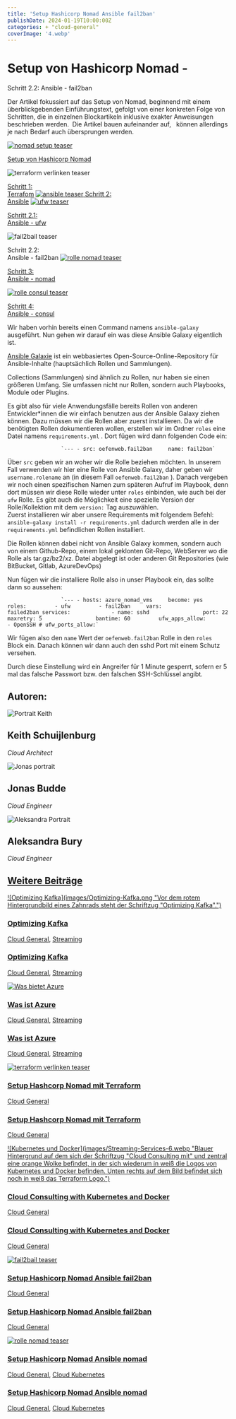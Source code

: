 ```yaml
---
title: 'Setup Hashicorp Nomad Ansible fail2ban'
publishDate: 2024-01-19T10:00:00Z
categories: + "cloud-general"
coverImage: '4.webp'
---
```


# Setup von Hashicorp Nomad -

Schritt 2.2: Ansible - fail2ban

Der Artikel fokussiert auf das Setup von Nomad, beginnend mit einem überblickgebenden Einführungstext, gefolgt von einer konkreten Folge von Schritten, die in einzelnen Blockartikeln inklusive exakter Anweisungen beschrieben werden.  Die Artikel bauen aufeinander auf,   können allerdings je nach Bedarf auch übersprungen werden.

[![nomad setup teaser](images/nomad-setup-1024x683.webp)](https://thinkport.digital/setup-von-hashicorp-nomad/)

[Setup von Hashicorp Nomad](https://thinkport.digital/setup-von-hashicorp-nomad/)

![terraform verlinken teaser](images/terraform-verlinken-1024x683.webp)

[Schritt 1:  
Terrafom](https://thinkport.digital/setup-hashcorp-nomad-mit-terraform) [![ansible teaser](images/ansible-1024x683.webp) ](https://thinkport.digital/setup-hashicorp-nomad-mit-ansible/)[Schritt 2:  
Ansible](https://thinkport.digital/setup-hashicorp-nomad-mit-ansible/) [![ufw teaser](images/5-1024x683.webp)](https://thinkport.digital/setup-hashicorp-nomad-ansible-ufw/)

[Schritt 2.1:  
Ansible - ufw](https://thinkport.digital/setup-hashicorp-nomad-ansible-ufw/)

![fail2bail teaser](images/4-1024x683.webp)

Schritt 2.2:  
Ansible - fail2ban [![rolle nomad teaser](images/6-1024x683.webp)](https://thinkport.digital/setup-hashicorp-nomad-ansible-nomad/%20)

[Schritt 3:  
Ansible - nomad](https://thinkport.digital/setup-hashicorp-nomad-ansible-nomad/)

[![rolle consul teaser](images/7-1024x683.webp)](https://thinkport.digital/setup-hashicorp-nomad-ansible-consul/)

[Schritt 4:  
Ansible - consul](https://thinkport.digital/setup-hashicorp-nomad-ansible-consul/)

Wir haben vorhin bereits einen Command namens `ansible-galaxy` ausgeführt. Nun gehen wir darauf ein was diese Ansible Galaxy eigentlich ist.

[Ansible Galaxie](https://galaxy.ansible.com/ 'https://galaxy.ansible.com/') ist ein webbasiertes Open-Source-Online-Repository für Ansible-Inhalte (hauptsächlich Rollen und Sammlungen).

Collections (Sammlungen) sind ähnlich zu Rollen, nur haben sie einen größeren Umfang. Sie umfassen nicht nur Rollen, sondern auch Playbooks, Module oder Plugins.

Es gibt also für viele Anwendungsfälle bereits Rollen von anderen Entwickler\*innen die wir einfach benutzen aus der Ansible Galaxy ziehen können. Dazu müssen wir die Rollen aber zuerst installieren. Da wir die benötigten Rollen dokumentieren wollen, erstellen wir im Ordner `roles` eine Datei namens `requirements.yml` . Dort fügen wird dann folgenden Code ein:

    				 `--- - src: oefenweb.fail2ban     name: fail2ban`




Über `src` geben wir an woher wir die Rolle beziehen möchten. In unserem Fall verwenden wir hier eine Rolle von Ansible Galaxy, daher geben wir `username.rolename` an (in diesem Fall `oefenweb.fail2ban` ). Danach vergeben wir noch einen spezifischen Namen zum späteren Aufruf im Playbook, denn dort müssen wir diese Rolle wieder unter `roles` einbinden, wie auch bei der `ufw` Rolle. Es gibt auch die Möglichkeit eine spezielle Version der Rolle/Kollektion mit dem `version:` Tag auszuwählen.  
Zuerst installieren wir aber unsere Requirements mit folgendem Befehl: `ansible-galaxy install -r requirements.yml` dadurch werden alle in der `requirements.yml` befindlichen Rollen installiert.

Die Rollen können dabei nicht von Ansible Galaxy kommen, sondern auch von einem Github-Repo, einem lokal geklonten Git-Repo, WebServer wo die Rolle als tar.gz/bz2/xz. Datei abgelegt ist oder anderen Git Repositories (wie BitBucket, Gitlab, AzureDevOps)

Nun fügen wir die installiere Rolle also in unser Playbook ein, das sollte dann so aussehen:

    				 `--- - hosts: azure_nomad_vms     become: yes     roles:         - ufw         - fail2ban     vars:         failed2ban_services:             - name: sshd                 port: 22                 maxretry: 5                 bantime: 60         ufw_apps_allow:             - OpenSSH # ufw_ports_allow:`




Wir fügen also den `name` Wert der `oefenweb.fail2ban` Rolle in den `roles` Block ein. Danach können wir dann auch den sshd Port mit einem Schutz versehen.

Durch diese Einstellung wird ein Angreifer für 1 Minute gesperrt, sofern er 5 mal das falsche Passwort bzw. den falschen SSH-Schlüssel angibt.

## Autoren:

![Portrait Keith](images/keith-1-1-300x300.webp)

## Keith Schuijlenburg

_Cloud Architect_

[](https://www.linkedin.com/in/keith-schuijlenburg-a67289142/)

![Jonas portrait](images/Jonas-1-300x300.png)

## Jonas Budde

_Cloud Engineer_

[](https://www.linkedin.com/in/jonas-budde/)

![Aleksandra Portrait](images/aleksandra-2-300x300.webp)

## Aleksandra Bury

_Cloud Engineer_

[](https://www.linkedin.com/in/aleksandra-bury-40849822a/)

## [Weitere Beiträge](https://thinkport.digital/blog)

[![Optimizing Kafka](images/Optimizing-Kafka.png "Vor dem rotem Hintergrundbild eines Zahnrads steht der Schriftzug "Optimizing Kafka".")](https://thinkport.digital/optimizing-kafka/)

### [Optimizing Kafka](https://thinkport.digital/optimizing-kafka/ 'Optimizing Kafka')

[Cloud General](https://thinkport.digital/category/cloud-general/), [Streaming](https://thinkport.digital/category/streaming/)

### [Optimizing Kafka](https://thinkport.digital/optimizing-kafka/ 'Optimizing Kafka')

[Cloud General](https://thinkport.digital/category/cloud-general/), [Streaming](https://thinkport.digital/category/streaming/)

[![Was bietet Azure](images/Was-bietet-Azure-2.png 'Titelbild, auf dem vor dem blauen Hintergund das Azure Logo mittig abgebildet ist und drum herum sind sechs weiße Icons für verschiedenen Services abgebildet.')](https://thinkport.digital/was-ist-azure/)

### [Was ist Azure](https://thinkport.digital/was-ist-azure/ 'Was ist Azure')

[Cloud General](https://thinkport.digital/category/cloud-general/), [Streaming](https://thinkport.digital/category/streaming/)

### [Was ist Azure](https://thinkport.digital/was-ist-azure/ 'Was ist Azure')

[Cloud General](https://thinkport.digital/category/cloud-general/), [Streaming](https://thinkport.digital/category/streaming/)

[![terraform verlinken teaser](images/terraform-verlinken-1024x683.webp 'terraform verlinken teaser')](https://thinkport.digital/setup-hashcorp-nomad-mit-terraform/)

### [Setup Hashcorp Nomad mit Terraform](https://thinkport.digital/setup-hashcorp-nomad-mit-terraform/ 'Setup Hashcorp Nomad mit Terraform')

[Cloud General](https://thinkport.digital/category/cloud-general/)

### [Setup Hashcorp Nomad mit Terraform](https://thinkport.digital/setup-hashcorp-nomad-mit-terraform/ 'Setup Hashcorp Nomad mit Terraform')

[Cloud General](https://thinkport.digital/category/cloud-general/)

[![Kubernetes und Docker](images/Streaming-Services-6.webp "Blauer Hintergrund auf dem sich der Schriftzug "Cloud Consulting mit" und zentral eine orange Wolke befindet, in der sich wiederum in weiß die Logos von Kubernetes und Docker befinden. Unten rechts auf dem Bild befindet sich noch in weiß das Terraform Logo.")](https://thinkport.digital/cloud-consulting-with-kubernetes-and-docker/)

### [Cloud Consulting with Kubernetes and Docker](https://thinkport.digital/cloud-consulting-with-kubernetes-and-docker/ 'Cloud Consulting with Kubernetes and Docker')

[Cloud General](https://thinkport.digital/category/cloud-general/)

### [Cloud Consulting with Kubernetes and Docker](https://thinkport.digital/cloud-consulting-with-kubernetes-and-docker/ 'Cloud Consulting with Kubernetes and Docker')

[Cloud General](https://thinkport.digital/category/cloud-general/)

[![fail2bail teaser](images/4-1024x683.webp 'fail2bail teaser')](https://thinkport.digital/setup-hashicorp-nomad-ansible-fail2ban/)

### [Setup Hashicorp Nomad Ansible fail2ban](https://thinkport.digital/setup-hashicorp-nomad-ansible-fail2ban/ 'Setup Hashicorp Nomad Ansible fail2ban')

[Cloud General](https://thinkport.digital/category/cloud-general/)

### [Setup Hashicorp Nomad Ansible fail2ban](https://thinkport.digital/setup-hashicorp-nomad-ansible-fail2ban/ 'Setup Hashicorp Nomad Ansible fail2ban')

[Cloud General](https://thinkport.digital/category/cloud-general/)

[![rolle nomad teaser](images/6-1024x683.webp 'rolle nomad teaser')](https://thinkport.digital/setup-hashicorp-nomad-ansible-nomad/)

### [Setup Hashicorp Nomad Ansible nomad](https://thinkport.digital/setup-hashicorp-nomad-ansible-nomad/ 'Setup Hashicorp Nomad Ansible nomad')

[Cloud General](https://thinkport.digital/category/cloud-general/), [Cloud Kubernetes](https://thinkport.digital/category/cloud-kubernetes/)

### [Setup Hashicorp Nomad Ansible nomad](https://thinkport.digital/setup-hashicorp-nomad-ansible-nomad/ 'Setup Hashicorp Nomad Ansible nomad')

[Cloud General](https://thinkport.digital/category/cloud-general/), [Cloud Kubernetes](https://thinkport.digital/category/cloud-kubernetes/)
